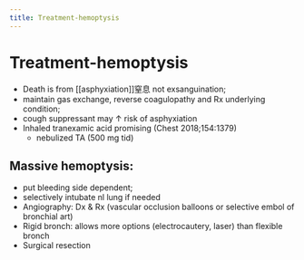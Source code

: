 ```yaml
---
title: Treatment-hemoptysis
---
```

# Treatment-hemoptysis

* Death is from [[asphyxiation]]窒息 not exsanguination; 
* maintain gas exchange, reverse coagulopathy and Rx underlying condition; 
* cough suppressant may ↑ risk of asphyxiation
* Inhaled tranexamic acid promising (Chest 2018;154:1379)
	- nebulized TA (500 mg tid)
 
## Massive hemoptysis: 
- put bleeding side dependent; 
- selectively intubate nl lung if needed
- Angiography: Dx & Rx (vascular occlusion balloons or selective embol of bronchial art)
- Rigid bronch: allows more options (electrocautery, laser) than flexible bronch
- Surgical resection
